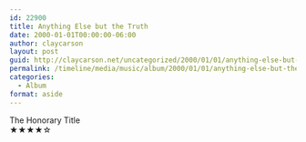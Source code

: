 ```yaml
---
id: 22900
title: Anything Else but the Truth
date: 2000-01-01T00:00:00-06:00
author: claycarson
layout: post
guid: http://claycarson.net/uncategorized/2000/01/01/anything-else-but-the-truth/
permalink: /timeline/media/music/album/2000/01/01/anything-else-but-the-truth/
categories:
  - Album
format: aside
---
```

<div class="media-details"></div>

<div class="media-creator">The Honorary Title</div>

<div class="media-rating">★★★★☆</div>